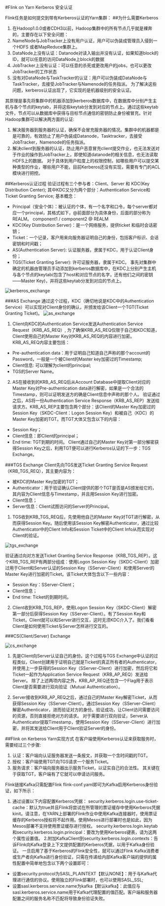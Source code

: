 #Flink on Yarn Kerberos 安全认证

Flink任务是如何提交到带有Kerberos认证的Yarn集群：
##为什么需要Kerberos
1. 在Hadoop1.0.0或者CDH3以前，Hadoop集群中的所有节点几乎就是裸奔的，主要存在以下安全问题：
2. NameNode与JobTracker上没有用户认证，用户可以伪装成管理员入侵到一个HDFS 或者MapReduce集群上。
3. DataNode上没有认证：Datanode对读入输出并没有认证，如果知道block的ID，就可以任意的访问DataNode上block的数据
4. JobTracker上没有认证：可以任意的杀死或更改用户的jobs，也可以更改JobTracker的工作状态
5. 没有对DataNode与TaskTracker的认证：用户可以伪装成DataNode与TaskTracker，去接受JobTracker与Namenode的任务指派。
为了解决这些问题，kerberos认证出现了，它实现的是机器级别的安全认证。

其原理是事先将集群中的机器添加到kerberos数据库中，在数据库中分别产生主机与各个节点的keytab，并将这些keytab分发到对应的节点上。通过这些keytab文件，节点可以从数据库中获得与目标节点通信的密钥防止身份被冒充。针对Hadoop集群可以解决两方面的认证:
1. 解决服务器到服务器的认证，确保不会冒充服务器的情况。集群中的机器都是是可靠的，有效防止了用户伪装成Datanode，Tasktracker，去接受JobTracker，Namenode的任务指派。
2. 解决client到服务器的认证，防止用户恶意冒充client提交作业，也无法发送对于作业的操作到JobTracker上，即使知道datanode的相关信息，也无法读取HDFS上的数据。
对于具体到用户粒度上的权限控制，如哪些用户可以提交某种类型的作业，哪些用户不能，目前Kerberos还没有实现，需要有专门的ACL模块进行把控。

##Kerberos认证过程
验证过程有三个参与者：Client、Server 和 KDC(Key Distribution Center);
其中KDC又分为两个部分：Authentication Service和Ticket Granting Service;
基本概念：
- Principal（安全个体）：被认证的个体，有一个名字和口令，每个server都对应一个principal，其格式如下，@前面部分为具体身份，后面的部分称为REALM。
component1 / component2 @ REALM
- KDC(Key Distribution Server)：是一个网络服务，提供ticket 和临时会话密钥；
- Ticket：一个记录，客户用来向服务器证明自己的身份，包括客户标识、会话密钥和时间戳；
- AS(Authentication Server): 认证服务器，隶属于KDC，用于认证Client身份；
- TGS(Ticket Granting Server): 许可证服务器，隶属于KDC。
事先对集群中确定的机器由管理员手动添加到kerberos数据库中，在KDC上分别产生主机与各个节点的keytab(包含了host和对应节点的名字，还有他们之间的密钥——Master Key)，并将这些keytab分发到对应的节点上。

![kerberos_exchange]()

###AS Exchange
通过这个过程，KDC（确切地说是KDC中的Authentication Service）可以实现对Client身份的确认，并颁发给该Client一个TGT(Ticket Granting Ticket)。
![as_exchange]()

1. Client向KDC的Authentication Service发送Authentication Service Request（KRB_AS_REQ）, 为了确保KRB_AS_REQ仅限于自己和KDC知道，Client使用自己的Master Key对KRB_AS_REQ的内容进行加密。KRB_AS_REQ内容主要包括：
- Pre-authentication data：用于证明自己知道自己声称的那个account的Password，一般是一个被Client的Master key加密过的Timestamp;
- Client信息: 可以理解为client的principal;
- TGS的Server Name。

2. AS在接收到的KRB_AS_REQ后从Account Database中提取Client对应的Master Key对Pre-authentication data进行解密，如果是一个合法的Timestamp，则可以证明发送方的确是Client信息中声称的那个人。
验证通过之后，AS将一份Authentication Service Response（KRB_AS_REP）发送给请求方。KRB_AS_REP主要包含两个部分：该Client的Master Key加密过的Session Key（SKDC-Client：Logon Session Key）和被自己（KDC）的Master Key加密的TGT。而TGT大体又包含以下的内容：
- Session Key；
- Client信息：即Client的principal；
- End time: TGT到期的时间。
Client通过自己的Master Key对第一部分解密获得Session Key之后，利用TGT便可以进行Kerberos认证的下一步：TGS Exchange。

###TGS Exchange
Client先向TGS发送Ticket Granting Service Request（KRB_TGS_REQ），其主要内容为：
- 被KDC的Master Key加密的TGT；
- Authenticator：用于验证确认Client提供的那个TGT是否是AS颁发给它的，其内容为Client信息与Timestamp，并且用Session Key进行加密。
- Client信息；
- Server信息：Client试图访问的Server的Principal。

1. TGS收到KRB_TGS_REQ后，先使用他自己的Master Key对TGT进行解密，从而获得Session Key。随后使用该Session Key解密Authenticator，通过比较Authenticator中的Client Info和Session Ticket中的Client Info从而实现对Client的验证。

![tgs_exchange]()

验证通过向对方发送Ticket Granting Service Response（KRB_TGS_REP）。这个KRB_TGS_REP有两部分组成：使用Logon Session Key（SKDC-Client）加密过用于Client和Server认证的Session Key（SServer-Client）和使用Server的Master Key进行加密的Ticket。该Ticket大体包含以下一些内容：
- Session Key：SServer-Client；
- Client信息；
- End time: Ticket的到期时间。

2. Client收到KRB_TGS_REP，使用Logon Session Key（SKDC-Client）解密第一部分后获得Session Key（SServer-Client）。有了Session Key和Ticket，Client就可以和Server进行交互，这时无须KDC介入了。我们看看 Client是如何使用Ticket与Server怎样进行交互的。

###CS(Client/Server) Exchange

![cs_exchange]()

1. 先是Client向Server认证自己的身份。这个过程与TGS Exchange中认证的过程类似，Client创建用于证明自己就是Ticket的真正所有者的Authenticator，并使用上一步获得的Session Key（SServer-Client）进行加密，然后将它和Ticket一起作为Application Service Request（KRB_AP_REQ）发送给Server。
除了上述两项内容之外，KRB_AP_REQ还包含一个Flag用于表示Client是否需要进行双向验证（Mutual Authentication）。

2. Server接收到KRB_AP_REQ之后，通过自己的Master Key解密Ticket，从而获得Session Key（SServer-Client）。通过Session Key（SServer-Client）解密Authenticator，进而验证对方的身份。验证成功，让Client访问需要访问的资源，否则直接拒绝对方的请求。
对于需要进行双向验证，Server从Authenticator提取Timestamp，使用Session Key（SServer-Client）进行加密，并将其发送给Client用于Client验证Server的身份。

##Flink on Kerberos Yarn实现方式
在客户端使用Kerberos认证来获取服务时，需要经过三个步骤:
1. 认证：客户端向认证服务器发送一条报文，并获取一个含时间戳的TGT。
2. 授权：客户端使用TGT向TGS请求一个服务Ticket。
3. 服务请求：客户端向服务器出示服务Ticket，以证实自己的合法性。
其关键在于获取TGT，客户端有了它就可以申请访问服务。

Flink链接Kafka只需配置Flink flink-conf.yaml即可为Kafka启用Kerberos身份验证，如下所示：
1. 通过设置以下内容配置Kerberos凭据：
security.kerberos.login.use-ticket-cache：默认为true并且Flink将尝试在所管理的票证缓存中使用Kerberos凭据kinit。请注意，在YARN上部署的Flink作业中使用Kafka连接器时，使用票证缓存的Kerberos授权将不起作用。使用Mesos进行部署时也是如此，因为Mesos部署不支持使用票证缓存进行授权。
security.kerberos.login.keytab和security.kerberos.login.principal：要改为使用Kerberos键表，请为这两个属性设置值。
2.附加KafkaClient到security.kerberos.login.contexts：告诉Flink向Kafka登录上下文提供配置的Kerberos凭据，以用于Kafka身份验证。
一旦启用了基于Kerberos的Flink安全性，就可以通过Flink Kafka消费者或生产者向Kafka进行身份验证，只需在传递给内部Kafka客户端的提供的属性配置中简单地包含以下两个设置即可：
- 设置security.protocol为SASL_PLAINTEXT【默认NONE】：用于与Kafka代理进行通信的协议。使用独立的Flink部署时，也可以使用SASL_SSL;
- 设置sasl.kerberos.service.name为kafka【默认kafka】：此值应与sasl.kerberos.service.name用于Kafka代理配置的值匹配。客户端和服务器配置之间的服务名称不匹配将导致身份验证失败。
